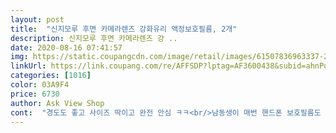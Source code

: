 ```yaml
---
layout: post 
title:  "신지모루 후면 카메라렌즈 강화유리 액정보호필름, 2개" 
description: 신지모루 후면 카메라렌즈 강 ..
date: 2020-08-16 07:41:57 
img: https://static.coupangcdn.com/image/retail/images/61507836963337-21ccd707-c1c1-4334-91b0-40fd7e00af22.jpg 
linkUrl: https://link.coupang.com/re/AFFSDP?lptag=AF3600438&subid=ahnPublicAsk&pageKey=1430728642&itemId=2471657132&vendorItemId=70465050352&traceid=V0-113-d0e729c9b877b320 
categories: [1016] 
color: 03A9F4 
price: 6730 
author: Ask View Shop 
cont:  "경도도 좋고 사이즈 딱이고 완전 안심 ㅋㅋ<br/>남동생이 매번 핸드폰 보호필름도 부착안하고 다녀서 위험해보이길래 이번에 구매해서 줬더니 너무 좋아하네요 ㅎㅎ<br/>내구성도 탄탄하고 터치감도 좋다고 합니다<br/>당장 구매했어여<br/>렌즈 한번깨먹고 나서 .<br/>.<br/> 렌즈 액정보호 필름 검색해보니 있어서<br/>워낙 핸드폰을 잘떨어뜨려서 예전폰은<br/>이건 카메라도 제대로 보호해주니 절대안깨집니다<br/>이제 여기서 꾸준히 구매해 줘야겠어요 또 구매할께요<br/>접착력 좋구요<br/>정말 핸드폰 떨어뜨려도 아무걱정안하게 되네요 ㅋ<br/>진작 살껄 후회했네요<br/>카메라 액정까지 깨먹은적 있거든요<br/>카메라를 보호할수 있어서 너무 좋은것 같아요 만족 해요<br/>항상 액정만 신경쓰고 강화필름 붙혔는데<br/>후면 카메라 액정강화 필름붙이면<br/>" 
---
```


